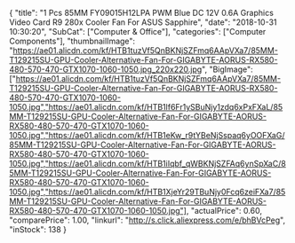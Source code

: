 {
	"title": "1 Pcs 85MM FY09015H12LPA PWM Blue DC 12V 0.6A Graphics Video Card R9 280x Cooler Fan For ASUS Sapphire",
	"date": "2018-10-31 10:30:20",
	"SubCat": ["Computer & Office"],
	"categories": ["Computer Components"],
	"thumbnailImage": "https://ae01.alicdn.com/kf/HTB1tuzVf5QnBKNjSZFmq6AApVXa7/85MM-T129215SU-GPU-Cooler-Alternative-Fan-For-GIGABYTE-AORUS-RX580-480-570-470-GTX1070-1060-1050.jpg_220x220.jpg",
	"BigImage": ["https://ae01.alicdn.com/kf/HTB1tuzVf5QnBKNjSZFmq6AApVXa7/85MM-T129215SU-GPU-Cooler-Alternative-Fan-For-GIGABYTE-AORUS-RX580-480-570-470-GTX1070-1060-1050.jpg","https://ae01.alicdn.com/kf/HTB1lf6Fr1ySBuNjy1zdq6xPxFXaL/85MM-T129215SU-GPU-Cooler-Alternative-Fan-For-GIGABYTE-AORUS-RX580-480-570-470-GTX1070-1060-1050.jpg","https://ae01.alicdn.com/kf/HTB1eKw_r9tYBeNjSspaq6yOOFXaG/85MM-T129215SU-GPU-Cooler-Alternative-Fan-For-GIGABYTE-AORUS-RX580-480-570-470-GTX1070-1060-1050.jpg","https://ae01.alicdn.com/kf/HTB1iIqbf_qWBKNjSZFAq6ynSpXaC/85MM-T129215SU-GPU-Cooler-Alternative-Fan-For-GIGABYTE-AORUS-RX580-480-570-470-GTX1070-1060-1050.jpg","https://ae01.alicdn.com/kf/HTB1XjeYr29TBuNjy0Fcq6zeiFXa7/85MM-T129215SU-GPU-Cooler-Alternative-Fan-For-GIGABYTE-AORUS-RX580-480-570-470-GTX1070-1060-1050.jpg"],
	"actualPrice": 0.60,
	"comparePrice": 1.00,
	"linkurl": "http://s.click.aliexpress.com/e/bhBVcPeg",
	"inStock": 138
}
